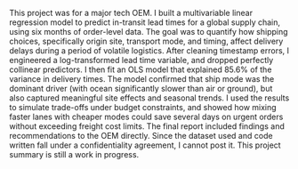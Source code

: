 This project was for a major tech OEM. I built a multivariable linear regression model to predict in-transit lead times for a global supply chain, using six months of order-level data. The goal was to quantify how shipping choices, specifically origin site, transport mode, and timing, affect delivery delays during a period of volatile logistics. After cleaning timestamp errors, I engineered a log-transformed lead time variable, and dropped perfectly collinear predictors. I then fit an OLS model that explained 85.6% of the variance in delivery times. The model confirmed that ship mode was the dominant driver (with ocean significantly slower than air or ground), but also captured meaningful site effects and seasonal trends. I used the results to simulate trade-offs under budget constraints, and showed how mixing faster lanes with cheaper modes could save several days on urgent orders without exceeding freight cost limits. The final report included findings and recommendations to the OEM directly. Since the dataset used and code written fall under a confidentiality agreement, I cannot post it. This project summary is still a work in progress.